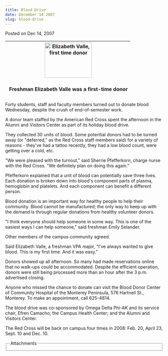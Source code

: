 ```yaml
---
title: Blood Drive
date: December 14 2007
slug: blood-drive
---
```


 
<span class="date">Posted on Dec 14, 2007 </span>
<table style="height:177px">
  <tr class="odd">
    <th>
      &#xA0;<img
        style="width:150px; height:112px"
        alt="Elizabeth Valle, first time donor"
        src="https://news.csumb.edu/sites/default/files/65/igx_migrate/images/0%20Elizabeth%20Valle.bmp"
      />
    </th>
  </tr>
  <tr class="even">
    <td>
      <p>
        <strong>&#xA0;Freshman Elizabeth Valle was a first-time donor</strong>
      </p>
    </td>
  </tr>
</table>
Forty students, staff and faculty members turned out to donate blood Wednesday,
despite the crush of end-of-semester work.
<p>
  A donor team staffed by the American Red Cross spent the afternoon in the
  Alumni and Visitors Center as part of its holiday blood drive.
</p>
<p>
  They collected 30 units of blood. Some potential donors had to be turned away
  (or &quot;deferred,&quot; as the Red Cross staff members said) for a variety
  of reasons - they&apos;ve had a tattoo recently, they had a low blood count,
  were getting over a cold, etc.
</p>
<p>
  &quot;We were pleased with the turnout,&quot; said Sherrie Pfefferkorn, charge
  nurse with the Red Cross. &quot;We definitely plan on doing this again.&quot;
</p>
<p>
  Pfefferkorn explained that a unit of blood can potentially save three lives.
  Each donation is broken down into blood&apos;s component parts of plasma,
  hemoglobin and platelets. And each component can benefit a different person.
</p>
<p>
  Blood donation is an important way for healthy people to help their community.
  Blood cannot be manufactured; the only way to keep up with the demand is
  through regular donations from healthy volunteer donors.
</p>
<p>
  &quot;I think everyone should help someone in some way. This is one of the
  easiest ways I can help someone,&quot; said freshman Emily Selander.
</p>
<p>Other members of the campus community agreed.</p>
<p>
  Said Elizabeth Valle, a freshman VPA major, &quot;I&apos;ve always wanted to
  give blood. This is my first time. And it was easy.&quot;
</p>
<p>
  Donors showed up all afternoon. So many had made reservations online that no
  walk-ups could be accommodated. Despite the efficient operation, donors were
  still being processed more than an hour after the 3 p.m. advertised closing.
</p>
<p>
  Anyone who missed the chance to donate can visit the Blood Donor Center of
  Community Hospital of the Monterey Peninsula, 576 Hartnell St., Monterey. To
  make an appointment, call 625-4814.
</p>
<p>
  The blood drive was co-sponsored by Omega Delta Phi-AK and its service chair,
  Efren Camacho; the Campus Health Center; and the Alumni and Visitors Center.
</p>
<p>
  The Red Cross will be back on campus four times in 2008: Feb. 20, April 23,
  Sept. 10 and Dec. 10.
</p>
<fieldset class="fieldgroup group-attachments">
  <legend>Attachments</legend>
  <div class="field field-type-emvideo field-field-attach-video">
    <div class="field-items">
      <div class="field-item odd">
        <div class="emvideo emvideo-video emvideo-" />
      </div>
    </div>
  </div>
</fieldset>
 
